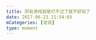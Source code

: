 ```yaml
---
title: 所有游戏就是打不过了就不好玩了
date: 2017-06-23 21:54:03
mCategories: [说说]
type: moment
---
```


<div id="pics-20170623215403"></div>

<script src="/lib/moment/pics.js"></script>
<script>
var data = [
    {"link": "2017-06-23_000000.jpeg", "type": "shuoshuo"},
    {"link": "2017-06-23_000001.jpeg", "type": "shuoshuo"}
];
picsRender(data, "pics-20170623215403");
</script>
